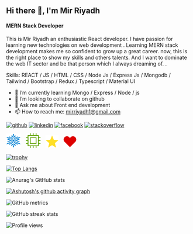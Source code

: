## Hi there 👋, I'm Mir Riyadh
#### MERN Stack Developer
This is Mir Riyadh an enthusiastic React developer. I have passion for learning new technologies on web development . Learning MERN stack development makes me so confident to grow up a great career. now, this is the right place to show my skills and others talents. And I want  to dominate the web IT sector and be that person which I always dreaming of.
.

Skills: REACT / JS / HTML / CSS / Node Js / Express Js / Mongodb / Tailwind / Bootstrap / Redux / Typescript / Material UI 

- 🌱 I’m currently learning Mongo / Express / Node / js 
- 👯 I’m looking to collaborate on github 
- 💬 Ask me about Front end development 
- 📫 How to reach me: mirriyadh1@gmail.com 


[<img src='https://cdn.jsdelivr.net/npm/simple-icons@3.0.1/icons/github.svg' alt='github' height='40'>](https://github.com/MirRiyadh)  [<img src='https://cdn.jsdelivr.net/npm/simple-icons@3.0.1/icons/linkedin.svg' alt='linkedin' height='40'>](https://www.linkedin.com/in/https://www.linkedin.com/in/mirriyadh//)  [<img src='https://cdn.jsdelivr.net/npm/simple-icons@3.0.1/icons/facebook.svg' alt='facebook' height='40'>](https://www.facebook.com/https://www.facebook.com/mirriyadh.ali/)  [<img src='https://cdn.jsdelivr.net/npm/simple-icons@3.0.1/icons/stackoverflow.svg' alt='stackoverflow' height='40'>](https://stackoverflow.com/users/https://stackoverflow.com/users/10985243/mir-riyadh-ali)  

<a href='https://archiveprogram.github.com/'><img src='https://raw.githubusercontent.com/acervenky/animated-github-badges/master/assets/acbadge.gif' width='40' height='40'></a> <a href='https://docs.github.com/en/developers'><img src='https://raw.githubusercontent.com/acervenky/animated-github-badges/master/assets/devbadge.gif' width='40' height='40'></a> <a href='https://stars.github.com/'><img src='https://raw.githubusercontent.com/acervenky/animated-github-badges/master/assets/starbadge.gif' width='35' height='35'></a> <a href='https://docs.github.com/en/github/supporting-the-open-source-community-with-github-sponsors'><img src='https://raw.githubusercontent.com/acervenky/animated-github-badges/master/assets/sponsorbadge.gif' width='35' height='35'></a> 

[![trophy](https://github-profile-trophy.vercel.app/?username=MirRiyadh)](https://github.com/ryo-ma/github-profile-trophy)

[![Top Langs](https://github-readme-stats.vercel.app/api/top-langs/?username=MirRiyadh)](https://github.com/anuraghazra/github-readme-stats)

![Anurag's GitHub stats](https://github-readme-stats.vercel.app/api?username=MirRiyadh&show_icons=true&theme=radical) 

[![Ashutosh's github activity graph](https://activity-graph.herokuapp.com/graph?username=MirRiyadh&theme=dracula)](https://github.com/ashutosh00710/github-readme-activity-graph)  

![GitHub metrics](https://metrics.lecoq.io/MirRiyadh)  

![GitHub streak stats](https://streak-stats.demolab.com/?user=MirRiyadh)  

![Profile views](https://gpvc.arturio.dev/MirRiyadh)  
